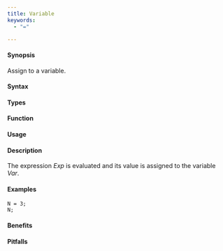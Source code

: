 ```yaml
---
title: Variable
keywords:
  - "="

---
```


#### Synopsis

Assign to a variable.

#### Syntax

#### Types

#### Function
       
#### Usage

#### Description

The expression _Exp_ is evaluated and its value is assigned to the variable _Var_.

#### Examples

```rascal-shell
N = 3;
N;
```

#### Benefits

#### Pitfalls

